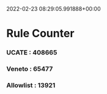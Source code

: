 2022-02-23 08:29:05.991888+00:00
# Rule Counter 
 ### UCATE : 408665

 ### Veneto : 65477

 ### Allowlist : 13921